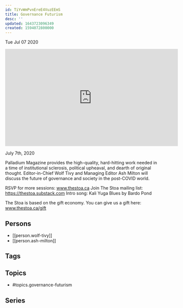```yaml
---
id: TiYvWmPvnEreE4VuzEEmS
title: Governance Futurism
desc: ''
updated: 1643723096349
created: 1594072800000
---
```





Tue Jul 07 2020

<iframe width="560" height="315" src="https://www.youtube.com/embed/3x6kBB9FG7A" title="Governance Futurism w/ Wolf Tivy and Ash Milton" frameborder="0" allow="accelerometer; autoplay; clipboard-write; encrypted-media; gyroscope; picture-in-picture" allowfullscreen ></iframe>

July 7th, 2020

Palladium Magazine provides the high-quality, hard-hitting work needed in a time of institutional sclerosis, political upheaval, and dearth of original thought. Editor-in-Chief Wolf Tivy and Managing Editor Ash Milton will discuss the future of governance and society in the post-COVID world.

RSVP for more sessions: www.thestoa.ca
Join The Stoa mailing list: https://thestoa.substack.com
Intro song: Kali Yuga Blues by Bardo Pond

The Stoa is based on the gift economy. You can give us a gift here: www.thestoa.ca/gift

## Persons

- [[person.wolf-tivy]]
- [[person.ash-milton]]

## Tags



## Topics

- #topics.governance-futurism

## Series



